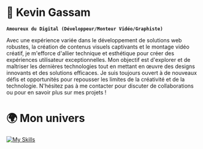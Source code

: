# 🥇 Kevin Gassam

**` Amoureux du Digital (Développeur/Monteur Vidéo/Graphiste) `**

Avec une expérience variée dans le développement de solutions web robustes, la création de contenus visuels captivants et le montage vidéo créatif, je m'efforce d'allier technique et esthétique pour créer des expériences utilisateur exceptionnelles. Mon objectif est d'explorer et de maîtriser les dernières technologies tout en mettant en œuvre des designs innovants et des solutions efficaces. Je suis toujours ouvert à de nouveaux défis et opportunités pour repousser les limites de la créativité et de la technologie. N'hésitez pas à me contacter pour discuter de collaborations ou pour en savoir plus sur mes projets !

# 🌍 Mon univers
[![My Skills](https://skillicons.dev/icons?i=larave,php,html,css,javascrip,blade,livewire,docker&theme=light)](https://skillicons.dev)

